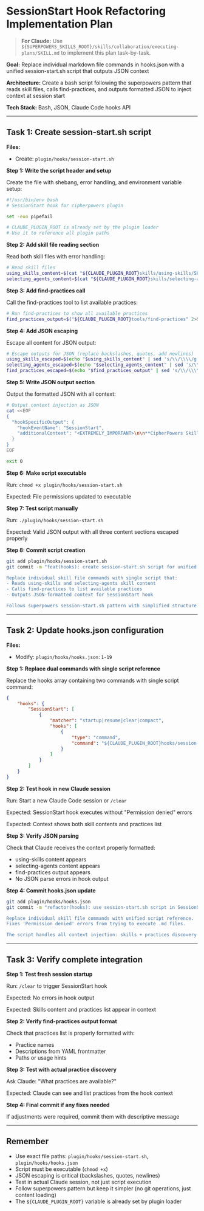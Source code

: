 # SessionStart Hook Refactoring Implementation Plan

> **For Claude:** Use `${SUPERPOWERS_SKILLS_ROOT}/skills/collaboration/executing-plans/SKILL.md` to implement this plan task-by-task.

**Goal:** Replace individual markdown file commands in hooks.json with a unified session-start.sh script that outputs JSON context

**Architecture:** Create a bash script following the superpowers pattern that reads skill files, calls find-practices, and outputs formatted JSON to inject context at session start

**Tech Stack:** Bash, JSON, Claude Code hooks API

---

## Task 1: Create session-start.sh script

**Files:**
- Create: `plugin/hooks/session-start.sh`

**Step 1: Write the script header and setup**

Create the file with shebang, error handling, and environment variable setup:

```bash
#!/usr/bin/env bash
# SessionStart hook for cipherpowers plugin

set -euo pipefail

# CLAUDE_PLUGIN_ROOT is already set by the plugin loader
# Use it to reference all plugin paths
```

**Step 2: Add skill file reading section**

Read both skill files with error handling:

```bash
# Read skill files
using_skills_content=$(cat "${CLAUDE_PLUGIN_ROOT}skills/using-skills/SKILL.md" 2>&1 || echo "Error reading using-skills")
selecting_agents_content=$(cat "${CLAUDE_PLUGIN_ROOT}skills/selecting-agents/SKILL.md" 2>&1 || echo "Error reading selecting-agents")
```

**Step 3: Add find-practices call**

Call the find-practices tool to list available practices:

```bash
# Run find-practices to show all available practices
find_practices_output=$("${CLAUDE_PLUGIN_ROOT}tools/find-practices" 2>&1 || echo "Error running find-practices")
```

**Step 4: Add JSON escaping**

Escape all content for JSON output:

```bash
# Escape outputs for JSON (replace backslashes, quotes, add newlines)
using_skills_escaped=$(echo "$using_skills_content" | sed 's/\\/\\\\/g' | sed 's/"/\\"/g' | awk '{printf "%s\\n", $0}')
selecting_agents_escaped=$(echo "$selecting_agents_content" | sed 's/\\/\\\\/g' | sed 's/"/\\"/g' | awk '{printf "%s\\n", $0}')
find_practices_escaped=$(echo "$find_practices_output" | sed 's/\\/\\\\/g' | sed 's/"/\\"/g' | awk '{printf "%s\\n", $0}')
```

**Step 5: Write JSON output section**

Output the formatted JSON with all context:

```bash
# Output context injection as JSON
cat <<EOF
{
  "hookSpecificOutput": {
    "hookEventName": "SessionStart",
    "additionalContext": "<EXTREMELY_IMPORTANT>\n\n**CipherPowers Skills:**\n\n**The content below is from skills/using-skills/SKILL.md:**\n\n${using_skills_escaped}\n\n---\n\n**The content below is from skills/selecting-agents/SKILL.md:**\n\n${selecting_agents_escaped}\n\n---\n\n**Available practices (output of find-practices):**\n\n${find_practices_escaped}\n\n**Tool paths:**\n- find-skills: ${CLAUDE_PLUGIN_ROOT}tools/find-skills\n- find-practices: ${CLAUDE_PLUGIN_ROOT}tools/find-practices\n\n</EXTREMELY_IMPORTANT>"
  }
}
EOF

exit 0
```

**Step 6: Make script executable**

Run: `chmod +x plugin/hooks/session-start.sh`

Expected: File permissions updated to executable

**Step 7: Test script manually**

Run: `./plugin/hooks/session-start.sh`

Expected: Valid JSON output with all three content sections escaped properly

**Step 8: Commit script creation**

```bash
git add plugin/hooks/session-start.sh
git commit -m "feat(hooks): create session-start.sh script for unified context injection

Replace individual skill file commands with single script that:
- Reads using-skills and selecting-agents skill content
- Calls find-practices to list available practices
- Outputs JSON-formatted context for SessionStart hook

Follows superpowers session-start.sh pattern with simplified structure."
```

---

## Task 2: Update hooks.json configuration

**Files:**
- Modify: `plugin/hooks/hooks.json:1-19`

**Step 1: Replace dual commands with single script reference**

Replace the hooks array containing two commands with single script command:

```json
{
    "hooks": {
        "SessionStart": [
            {
                "matcher": "startup|resume|clear|compact",
                "hooks": [
                    {
                        "type": "command",
                        "command": "${CLAUDE_PLUGIN_ROOT}hooks/session-start.sh"
                    }
                ]
            }
        ]
    }
}
```

**Step 2: Test hook in new Claude session**

Run: Start a new Claude Code session or `/clear`

Expected: SessionStart hook executes without "Permission denied" errors

Expected: Context shows both skill contents and practices list

**Step 3: Verify JSON parsing**

Check that Claude receives the context properly formatted:
- using-skills content appears
- selecting-agents content appears
- find-practices output appears
- No JSON parse errors in hook output

**Step 4: Commit hooks.json update**

```bash
git add plugin/hooks/hooks.json
git commit -m "refactor(hooks): use session-start.sh script in SessionStart hook

Replace individual skill file commands with unified script reference.
Fixes 'Permission denied' errors from trying to execute .md files.

The script handles all context injection: skills + practices discovery."
```

---

## Task 3: Verify complete integration

**Step 1: Test fresh session startup**

Run: `/clear` to trigger SessionStart hook

Expected: No errors in hook output

Expected: Skills content and practices list appear in context

**Step 2: Verify find-practices output format**

Check that practices list is properly formatted with:
- Practice names
- Descriptions from YAML frontmatter
- Paths or usage hints

**Step 3: Test with actual practice discovery**

Ask Claude: "What practices are available?"

Expected: Claude can see and list practices from the hook context

**Step 4: Final commit if any fixes needed**

If adjustments were required, commit them with descriptive message

---

## Remember

- Use exact file paths: `plugin/hooks/session-start.sh`, `plugin/hooks/hooks.json`
- Script must be executable (`chmod +x`)
- JSON escaping is critical (backslashes, quotes, newlines)
- Test in actual Claude session, not just script execution
- Follow superpowers pattern but keep it simpler (no git operations, just content loading)
- The `${CLAUDE_PLUGIN_ROOT}` variable is already set by plugin loader
